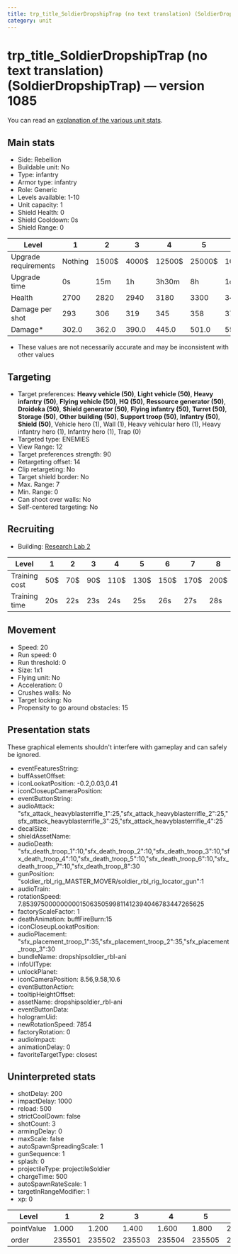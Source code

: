 ```yaml
---
title: trp_title_SoldierDropshipTrap (no text translation) (SoldierDropshipTrap)
category: unit
---
```


# trp_title_SoldierDropshipTrap (no text translation) (SoldierDropshipTrap) — version 1085

You can read an [explanation  of the various unit stats](unitexplained.md).

## Main stats

  * Side: Rebellion
  * Buildable unit: No
  * Type: infantry
  * Armor type: infantry
  * Role: Generic
  * Levels available: 1-10
  * Unit capacity: 1
  * Shield Health: 0
  * Shield Cooldown: 0s
  * Shield Range: 0

|Level               |1      |2    |3    |4     |5     |6      |7      |8      |9       |10      |
|--------------------|-------|-----|-----|------|------|-------|-------|-------|--------|--------|
|Upgrade requirements|Nothing|1500$|4000$|12500$|25000$|100000$|160000$|320000$|1000000$|1750000$|
|Upgrade time        |0s     |15m  |1h   |3h30m |8h    |1d     |2d     |3d12h  |5d      |1w1d    |
|Health              |2700   |2820 |2940 |3180  |3300  |3420   |3540   |3720   |3900    |4500    |
|Damage per shot     |293    |306  |319  |345   |358   |371    |384    |403    |423     |488     |
|Damage*             |302.0  |362.0|390.0|445.0 |501.0 |557.0  |612.0  |668.0  |724.0   |835.0   |

* These values are not necessarily accurate and may be inconsistent with other values

## Targeting

  * Target preferences: **Heavy vehicle (50)**, **Light vehicle (50)**, **Heavy infantry (50)**, **Flying vehicle (50)**, **HQ (50)**, **Ressource generator (50)**, **Droideka (50)**, **Shield generator (50)**, **Flying infantry (50)**, **Turret (50)**, **Storage (50)**, **Other building (50)**, **Support troop (50)**, **Infantry (50)**, **Shield (50)**, Vehicle hero (1), Wall (1), Heavy vehicular hero (1), Heavy infantry hero (1), Infantry hero (1), Trap (0)
  * Targeted type: ENEMIES
  * View Range: 12
  * Target preferences strength: 90
  * Retargeting offset: 14
  * Clip retargeting: No
  * Target shield border: No
  * Max. Range: 7
  * Min. Range: 0
  * Can shoot over walls: No
  * Self-centered targeting: No

## Recruiting

  * Building: [Research Lab 2](rebelOffenseLab.html)

|Level        |1  |2  |3  |4   |5   |6   |7   |8   |9   |10  |
|-------------|---|---|---|----|----|----|----|----|----|----|
|Training cost|50$|70$|90$|110$|130$|150$|170$|200$|210$|230$|
|Training time|20s|22s|23s|24s |25s |26s |27s |28s |29s |30s |

## Movement

  * Speed: 20
  * Run speed: 0
  * Run threshold: 0
  * Size: 1x1
  * Flying unit: No
  * Acceleration: 0
  * Crushes walls: No
  * Target locking: No
  * Propensity to go around obstacles: 15

## Presentation stats

These graphical elements shouldn't interfere with gameplay and can safely be ignored.

  * eventFeaturesString: 
  * buffAssetOffset: 
  * iconLookatPosition: -0.2,0.03,0.41
  * iconCloseupCameraPosition: 
  * eventButtonString: 
  * audioAttack: "sfx_attack_heavyblasterrifle_1":25,"sfx_attack_heavyblasterrifle_2":25,"sfx_attack_heavyblasterrifle_3":25,"sfx_attack_heavyblasterrifle_4":25
  * decalSize: 
  * shieldAssetName: 
  * audioDeath: "sfx_death_troop_1":10,"sfx_death_troop_2":10,"sfx_death_troop_3":10,"sfx_death_troop_4":10,"sfx_death_troop_5":10,"sfx_death_troop_6":10,"sfx_death_troop_7":10,"sfx_death_troop_8":30
  * gunPosition: "soldier_rbl_rig_MASTER_MOVER/soldier_rbl_rig_locator_gun":1
  * audioTrain: 
  * rotationSpeed: 7.8539750000000001506350599811412394046783447265625
  * factoryScaleFactor: 1
  * deathAnimation: buffFireBurn:15
  * iconCloseupLookatPosition: 
  * audioPlacement: "sfx_placement_troop_1":35,"sfx_placement_troop_2":35,"sfx_placement_troop_3":30
  * bundleName: dropshipsoldier_rbl-ani
  * infoUIType: 
  * unlockPlanet: 
  * iconCameraPosition: 8.56,9.58,10.6
  * eventButtonAction: 
  * tooltipHeightOffset: 
  * assetName: dropshipsoldier_rbl-ani
  * eventButtonData: 
  * hologramUid: 
  * newRotationSpeed: 7854
  * factoryRotation: 0
  * audioImpact: 
  * animationDelay: 0
  * favoriteTargetType: closest

## Uninterpreted stats

  * shotDelay: 200
  * impactDelay: 1000
  * reload: 500
  * strictCoolDown: false
  * shotCount: 3
  * armingDelay: 0
  * maxScale: false
  * autoSpawnSpreadingScale: 1
  * gunSequence: 1
  * splash: 0
  * projectileType: projectileSoldier
  * chargeTime: 500
  * autoSpawnRateScale: 1
  * targetInRangeModifier: 1
  * xp: 0

|Level     |1     |2     |3     |4     |5     |6     |7     |8     |9     |10    |
|----------|------|------|------|------|------|------|------|------|------|------|
|pointValue|1.000 |1.200 |1.400 |1.600 |1.800 |2.000 |2.200 |2.400 |2.600 |3.000 |
|order     |235501|235502|235503|235504|235505|235506|235507|235508|235509|235510|

